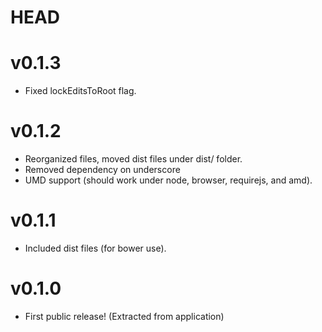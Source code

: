 # HEAD

# v0.1.3
- Fixed lockEditsToRoot flag.

# v0.1.2
- Reorganized files, moved dist files under dist/ folder.
- Removed dependency on underscore
- UMD support (should work under node, browser, requirejs, and amd).

# v0.1.1
- Included dist files (for bower use).

# v0.1.0
- First public release! (Extracted from application)